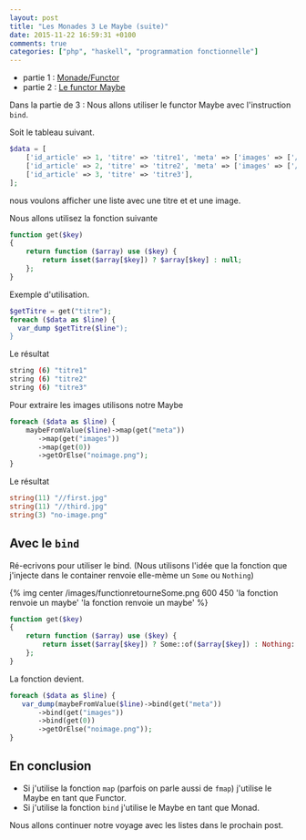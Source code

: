 ```yaml
---
layout: post
title: "Les Monades 3 Le Maybe (suite)"
date: 2015-11-22 16:59:31 +0100
comments: true
categories: ["php", "haskell", "programmation fonctionnelle"] 
---
```


 * partie 1 : [Monade/Functor](blog/2015/11/11/les-monades-en-php-cest-possible-dot/)
 * partie 2 : [Le functor Maybe](blog/2015/11/15/les-monades-suite-le-functor-maybe-dot/)

Dans la partie de 3 : Nous allons utiliser le functor Maybe avec l'instruction `bind`.

Soit le tableau suivant.

<!--more-->

``` php
$data = [
    ['id_article' => 1, 'titre' => 'titre1', 'meta' => ['images' => ['//first.jpg', '//second.jpg']]],
    ['id_article' => 2, 'titre' => 'titre2', 'meta' => ['images' => ['//third.jpg']]],
    ['id_article' => 3, 'titre' => 'titre3'],
];
```
nous voulons afficher une liste avec une titre et et une image.

Nous allons utilisez la fonction suivante

``` php 
function get($key)
{
    return function ($array) use ($key) {
        return isset($array[$key]) ? $array[$key] : null;
    };
}
```

Exemple d'utilisation.

``` php
$getTitre = get("titre");
foreach ($data as $line) {
  var_dump $getTitre($line");
}
```

Le résultat

``` sh 
string (6) "titre1"
string (6) "titre2"
string (6) "titre3"
```

Pour extraire les images utilisons notre Maybe
``` php
foreach ($data as $line) {
    maybeFromValue($line)->map(get("meta"))
       ->map(get("images"))
       ->map(get(0))
       ->getOrElse("noimage.png");
}

```
Le résultat

``` php
string(11) "//first.jpg"
string(11) "//third.jpg"
string(3) "no-image.png"
```

## Avec le `bind`

Ré-ecrivons pour utiliser le bind. (Nous utilisons l'idée que la fonction que j'injecte dans le container renvoie elle-mème un `Some` ou `Nothing`)

{% img center /images/functionretourneSome.png 600 450 'la fonction renvoie un maybe' 'la fonction renvoie un maybe' %}


``` php
function get($key)
{
    return function ($array) use ($key) {
        return isset($array[$key]) ? Some::of($array[$key]) : Nothing::of(null);
    };
}

```

La fonction devient.

``` php
foreach ($data as $line) {
   var_dump(maybeFromValue($line)->bind(get("meta"))
       ->bind(get("images"))
       ->bind(get(0))
       ->getOrElse("noimage.png"));
}
```

## En conclusion

 * Si j'utilise la fonction `map` (parfois on parle aussi de `fmap`) j'utilise le Maybe en tant que Functor.
 * Si j'utilise la fonction `bind` j'utilise le Maybe en tant que Monad.

Nous allons continuer notre voyage avec les listes dans le prochain post.
